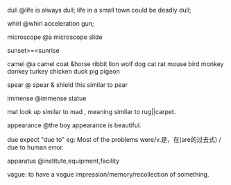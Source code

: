 dull @life is always dull; life in a small town could be deadly dull;

whirl @whirl acceleration gun;

microscope @a microscope slide

sunset>=<sunrise

camel @a camel coat &horse ribbit lion wolf dog cat rat mouse bird monkey donkey turkey chicken duck pig pigeon

spear @ spear & shield   this similar to pear

immense @immense statue

mat look up similar to mad , meaning similar to rug||carpet.

appearance @the boy appearance is beautiful.

due expect "due to" eg: Most of the problems were/v.是，在(are的过去式) / due to human error.

apparatus @institute,equipment,facility

vague: to have a vague impression/memory/recollection of something.





